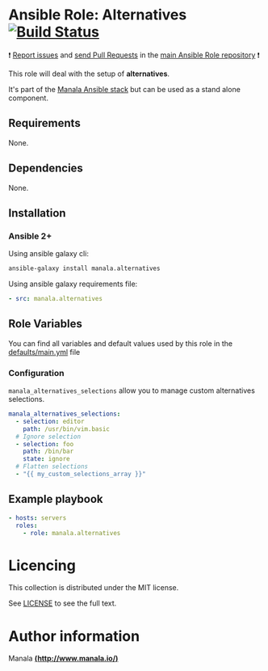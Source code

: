 # Ansible Role: Alternatives [![Build Status](https://travis-ci.org/manala/ansible-role-alternatives.svg?branch=master)](https://travis-ci.org/manala/ansible-role-alternatives)

:exclamation: [Report issues](https://github.com/manala/ansible-roles/issues) and [send Pull Requests](https://github.com/manala/ansible-roles/pulls) in the [main Ansible Role repository](https://github.com/manala/ansible-roles) :exclamation:

This role will deal with the setup of __alternatives__.

It's part of the [Manala Ansible stack](http://www.manala.io) but can be used as a stand alone component.

## Requirements

None.

## Dependencies

None.

## Installation

### Ansible 2+

Using ansible galaxy cli:

```bash
ansible-galaxy install manala.alternatives
```

Using ansible galaxy requirements file:

```yaml
- src: manala.alternatives
```

## Role Variables

You can find all variables and default values used by this role in the [defaults/main.yml](./defaults/main.yml) file

### Configuration

`manala_alternatives_selections` allow you to manage custom alternatives selections.

```yaml
manala_alternatives_selections:
  - selection: editor
    path: /usr/bin/vim.basic
  # Ignore selection
  - selection: foo
    path: /bin/bar
    state: ignore
  # Flatten selections
  - "{{ my_custom_selections_array }}"
```

## Example playbook

```yaml
- hosts: servers
  roles:
    - role: manala.alternatives
```

# Licencing

This collection is distributed under the MIT license.

See [LICENSE](https://opensource.org/licenses/MIT) to see the full text.

# Author information

Manala [**(http://www.manala.io/)**](http://www.manala.io)
